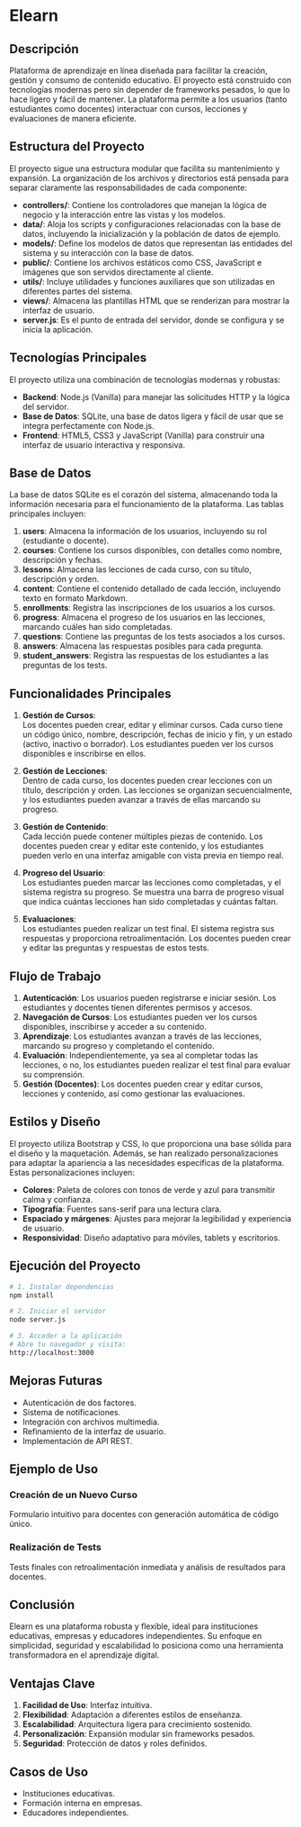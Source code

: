# Elearn

## Descripción
Plataforma de aprendizaje en línea diseñada para facilitar la creación, gestión y consumo de contenido educativo. El proyecto está construido con tecnologías modernas pero sin depender de frameworks pesados, lo que lo hace ligero y fácil de mantener. La plataforma permite a los usuarios (tanto estudiantes como docentes) interactuar con cursos, lecciones y evaluaciones de manera eficiente.

## Estructura del Proyecto
El proyecto sigue una estructura modular que facilita su mantenimiento y expansión. La organización de los archivos y directorios está pensada para separar claramente las responsabilidades de cada componente:

- **controllers/**: Contiene los controladores que manejan la lógica de negocio y la interacción entre las vistas y los modelos.
- **data/**: Aloja los scripts y configuraciones relacionadas con la base de datos, incluyendo la inicialización y la población de datos de ejemplo.
- **models/**: Define los modelos de datos que representan las entidades del sistema y su interacción con la base de datos.
- **public/**: Contiene los archivos estáticos como CSS, JavaScript e imágenes que son servidos directamente al cliente.
- **utils/**: Incluye utilidades y funciones auxiliares que son utilizadas en diferentes partes del sistema.
- **views/**: Almacena las plantillas HTML que se renderizan para mostrar la interfaz de usuario.
- **server.js**: Es el punto de entrada del servidor, donde se configura y se inicia la aplicación.

## Tecnologías Principales
El proyecto utiliza una combinación de tecnologías modernas y robustas:

- **Backend**: Node.js (Vanilla) para manejar las solicitudes HTTP y la lógica del servidor.
- **Base de Datos**: SQLite, una base de datos ligera y fácil de usar que se integra perfectamente con Node.js.
- **Frontend**: HTML5, CSS3 y JavaScript (Vanilla) para construir una interfaz de usuario interactiva y responsiva.

## Base de Datos
La base de datos SQLite es el corazón del sistema, almacenando toda la información necesaria para el funcionamiento de la plataforma. Las tablas principales incluyen:

1. **users**: Almacena la información de los usuarios, incluyendo su rol (estudiante o docente).
2. **courses**: Contiene los cursos disponibles, con detalles como nombre, descripción y fechas.
3. **lessons**: Almacena las lecciones de cada curso, con su título, descripción y orden.
4. **content**: Contiene el contenido detallado de cada lección, incluyendo texto en formato Markdown.
5. **enrollments**: Registra las inscripciones de los usuarios a los cursos.
6. **progress**: Almacena el progreso de los usuarios en las lecciones, marcando cuáles han sido completadas.
7. **questions**: Contiene las preguntas de los tests asociados a los cursos.
8. **answers**: Almacena las respuestas posibles para cada pregunta.
9. **student_answers**: Registra las respuestas de los estudiantes a las preguntas de los tests.

## Funcionalidades Principales
1. **Gestión de Cursos**:  
   Los docentes pueden crear, editar y eliminar cursos. Cada curso tiene un código único, nombre, descripción, fechas de inicio y fin, y un estado (activo, inactivo o borrador). Los estudiantes pueden ver los cursos disponibles e inscribirse en ellos.

2. **Gestión de Lecciones**:  
   Dentro de cada curso, los docentes pueden crear lecciones con un título, descripción y orden. Las lecciones se organizan secuencialmente, y los estudiantes pueden avanzar a través de ellas marcando su progreso.

3. **Gestión de Contenido**:  
   Cada lección puede contener múltiples piezas de contenido. Los docentes pueden crear y editar este contenido, y los estudiantes pueden verlo en una interfaz amigable con vista previa en tiempo real.

4. **Progreso del Usuario**:  
   Los estudiantes pueden marcar las lecciones como completadas, y el sistema registra su progreso. Se muestra una barra de progreso visual que indica cuántas lecciones han sido completadas y cuántas faltan.

5. **Evaluaciones**:  
   Los estudiantes pueden realizar un test final. El sistema registra sus respuestas y proporciona retroalimentación. Los docentes pueden crear y editar las preguntas y respuestas de estos tests.

## Flujo de Trabajo
1. **Autenticación**: Los usuarios pueden registrarse e iniciar sesión. Los estudiantes y docentes tienen diferentes permisos y accesos.
2. **Navegación de Cursos**: Los estudiantes pueden ver los cursos disponibles, inscribirse y acceder a su contenido.
3. **Aprendizaje**: Los estudiantes avanzan a través de las lecciones, marcando su progreso y completando el contenido.
4. **Evaluación**: Independientemente, ya sea al completar todas las lecciones, o no, los estudiantes pueden realizar el test final para evaluar su comprensión.
5. **Gestión (Docentes)**: Los docentes pueden crear y editar cursos, lecciones y contenido, así como gestionar las evaluaciones.

## Estilos y Diseño
El proyecto utiliza Bootstrap y CSS, lo que proporciona una base sólida para el diseño y la maquetación. Además, se han realizado personalizaciones para adaptar la apariencia a las necesidades específicas de la plataforma. Estas personalizaciones incluyen:

- **Colores**: Paleta de colores con tonos de verde y azul para transmitir calma y confianza.
- **Tipografía**: Fuentes sans-serif para una lectura clara.
- **Espaciado y márgenes**: Ajustes para mejorar la legibilidad y experiencia de usuario.
- **Responsividad**: Diseño adaptativo para móviles, tablets y escritorios.

## Ejecución del Proyecto
```bash
# 1. Instalar dependencias
npm install

# 2. Iniciar el servidor
node server.js

# 3. Acceder a la aplicación
# Abre tu navegador y visita:
http://localhost:3000
```

## Mejoras Futuras
- Autenticación de dos factores.
- Sistema de notificaciones.
- Integración con archivos multimedia.
- Refinamiento de la interfaz de usuario.
- Implementación de API REST.

## Ejemplo de Uso
### Creación de un Nuevo Curso
Formulario intuitivo para docentes con generación automática de código único.


### Realización de Tests
Tests finales con retroalimentación inmediata y análisis de resultados para docentes.

## Conclusión
Elearn es una plataforma robusta y flexible, ideal para instituciones educativas, empresas y educadores independientes. Su enfoque en simplicidad, seguridad y escalabilidad lo posiciona como una herramienta transformadora en el aprendizaje digital.

## Ventajas Clave
1. **Facilidad de Uso**: Interfaz intuitiva.
2. **Flexibilidad**: Adaptación a diferentes estilos de enseñanza.
3. **Escalabilidad**: Arquitectura ligera para crecimiento sostenido.
4. **Personalización**: Expansión modular sin frameworks pesados.
5. **Seguridad**: Protección de datos y roles definidos.

## Casos de Uso
- Instituciones educativas.
- Formación interna en empresas.
- Educadores independientes.
